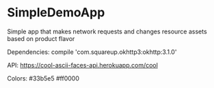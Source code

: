 # SimpleDemoApp
Simple app that makes network requests and changes resource assets based on product flavor

Dependencies:
compile 'com.squareup.okhttp3:okhttp:3.1.0'

API:
https://cool-ascii-faces-api.herokuapp.com/cool

Colors:
#33b5e5
#ff0000

